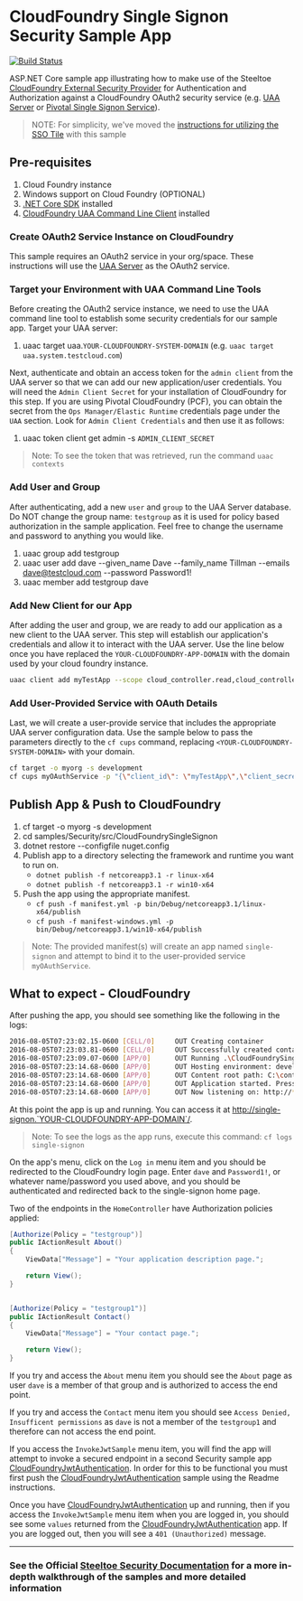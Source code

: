 ﻿# CloudFoundry Single Signon Security Sample App

[![Build Status](https://dev.azure.com/SteeltoeOSS/Steeltoe/_apis/build/status/Samples/SteeltoeOSS.Samples%20%5BSecurity_CloudFoundrySingleSignon%5D?branchName=main)](https://dev.azure.com/SteeltoeOSS/Steeltoe/_build/latest?definitionId=24&branchName=main)

ASP.NET Core sample app illustrating how to make use of the Steeltoe [CloudFoundry External Security Provider](https://docs.steeltoe.io/api/v3/security/) for Authentication and Authorization against a CloudFoundry OAuth2 security service (e.g. [UAA Server](https://github.com/cloudfoundry/uaa) or [Pivotal Single Signon Service](https://docs.pivotal.io/p-identity/)).

> NOTE: For simplicity, we've moved the [instructions for utilizing the SSO Tile](README-SSO.md) with this sample

## Pre-requisites

1. Cloud Foundry instance
1. Windows support on Cloud Foundry (OPTIONAL)
1. [.NET Core SDK](https://www.microsoft.com/net/download) installed
1. [CloudFoundry UAA Command Line Client](https://github.com/cloudfoundry/cf-uaac) installed

### Create OAuth2 Service Instance on CloudFoundry

This sample requires an OAuth2 service in your org/space. These instructions will use the [UAA Server](https://github.com/cloudfoundry/uaa) as the OAuth2 service.

### Target your Environment with UAA Command Line Tools

Before creating the OAuth2 service instance, we need to use the UAA command line tool to establish some security credentials for our sample app. Target your UAA server:

1. uaac target uaa.`YOUR-CLOUDFOUNDRY-SYSTEM-DOMAIN` (e.g. `uaac target uaa.system.testcloud.com`)

Next, authenticate and obtain an access token for the `admin client` from the UAA server so that we can add our new application/user credentials. You will need the `Admin Client Secret` for your installation of CloudFoundry for this step. If you are using Pivotal CloudFoundry (PCF), you can obtain the secret from the `Ops Manager/Elastic Runtime` credentials page under the `UAA` section.  Look for `Admin Client Credentials` and then use it as follows:

1. uaac token client get admin -s `ADMIN_CLIENT_SECRET`

> Note: To see the token that was retrieved, run the command `uaac contexts`

### Add User and Group

After authenticating, add a new `user` and `group` to the UAA Server database. Do NOT change the group name: `testgroup` as it is used for policy based authorization in the sample application. Feel free to change the username and password to anything you would like.

1. uaac group add testgroup
1. uaac user add dave --given_name Dave --family_name Tillman --emails dave@testcloud.com --password Password1!
1. uaac member add testgroup dave

### Add New Client for our App

After adding the user and group, we are ready to add our application as a new client to the UAA server. This step will establish our application's credentials and allow it to interact with the UAA server. Use the line below once you have replaced the `YOUR-CLOUDFOUNDRY-APP-DOMAIN` with the domain used by your cloud foundry instance.

```bash
uaac client add myTestApp --scope cloud_controller.read,cloud_controller_service_permissions.read,openid,testgroup --authorized_grant_types authorization_code,refresh_token --authorities uaa.resource --redirect_uri http://single-signon.`YOUR-CLOUDFOUNDRY-APP-DOMAIN`/signin-cloudfoundry --autoapprove cloud_controller.read,cloud_controller_service_permissions.read,openid,testgroup --secret myTestApp
```

### Add User-Provided Service with OAuth Details

Last, we will create a user-provide service that includes the appropriate UAA server configuration data. Use the sample below to pass the parameters directly to the `cf cups` command, replacing `<YOUR-CLOUDFOUNDRY-SYSTEM-DOMAIN>` with your domain.

```bash
cf target -o myorg -s development
cf cups myOAuthService -p "{\"client_id\": \"myTestApp\",\"client_secret\": \"myTestApp\",\"uri\": \"uaa://login.<YOUR-CLOUDFOUNDRY-SYSTEM-DOMAIN>\"}"
```

## Publish App & Push to CloudFoundry

1. cf target -o myorg -s development
1. cd samples/Security/src/CloudFoundrySingleSignon
1. dotnet restore --configfile nuget.config
1. Publish app to a directory selecting the framework and runtime you want to run on.
    * `dotnet publish -f netcoreapp3.1 -r linux-x64`
    * `dotnet publish -f netcoreapp3.1 -r win10-x64`
1. Push the app using the appropriate manifest.
    * `cf push -f manifest.yml -p bin/Debug/netcoreapp3.1/linux-x64/publish`
    * `cf push -f manifest-windows.yml -p bin/Debug/netcoreapp3.1/win10-x64/publish`

> Note: The provided manifest(s) will create an app named `single-signon` and attempt to bind it to the user-provided service `myOAuthService`.

## What to expect - CloudFoundry

After pushing the app, you should see something like the following in the logs:

```bash
2016-08-05T07:23:02.15-0600 [CELL/0]     OUT Creating container
2016-08-05T07:23:03.81-0600 [CELL/0]     OUT Successfully created container
2016-08-05T07:23:09.07-0600 [APP/0]      OUT Running .\CloudFoundrySingleSignon
2016-08-05T07:23:14.68-0600 [APP/0]      OUT Hosting environment: development
2016-08-05T07:23:14.68-0600 [APP/0]      OUT Content root path: C:\containerizer\75E10B9301D2D9B4A8\user\app
2016-08-05T07:23:14.68-0600 [APP/0]      OUT Application started. Press Ctrl+C to shut down.
2016-08-05T07:23:14.68-0600 [APP/0]      OUT Now listening on: http://*:51217
```

At this point the app is up and running.  You can access it at <http://single-signon.`YOUR-CLOUDFOUNDRY-APP-DOMAIN`/>.

> Note: To see the logs as the app runs, execute this command: `cf logs single-signon`

On the app's menu, click on the `Log in` menu item and you should be redirected to the CloudFoundry login page. Enter `dave` and `Password1!`, or whatever name/password you used above,  and you should be authenticated and redirected back to the single-signon home page.

Two of the endpoints in the `HomeController` have Authorization policies applied:

```csharp
[Authorize(Policy = "testgroup")]
public IActionResult About()
{
    ViewData["Message"] = "Your application description page.";

    return View();
}


[Authorize(Policy = "testgroup1")]
public IActionResult Contact()
{
    ViewData["Message"] = "Your contact page.";

    return View();
}
```

If you try and access the `About` menu item you should see the `About` page as user `dave` is a member of that group and is authorized to access the end point.

If you try and access the `Contact` menu item you should see `Access Denied, Insufficent permissions` as `dave` is not a member of the `testgroup1` and therefore can not access the end point.

If you access the `InvokeJwtSample` menu item, you will find the app will attempt to invoke a secured endpoint in a second Security sample app [CloudFoundryJwtAuthentication][jwt]. In order for this to be functional you must first push the [CloudFoundryJwtAuthentication][jwt] sample using the Readme instructions.

Once you have [CloudFoundryJwtAuthentication][jwt] up and running, then if you access the `InvokeJwtSample` menu item when you are logged in, you should see some `values` returned from the [CloudFoundryJwtAuthentication][jwt] app.  If you are logged out, then you will see a `401 (Unauthorized)` message.

[jwt]: ../CloudFoundryJwtAuthentication

---

### See the Official [Steeltoe Security Documentation](https://steeltoe.io/docs/steeltoe-security) for a more in-depth walkthrough of the samples and more detailed information

